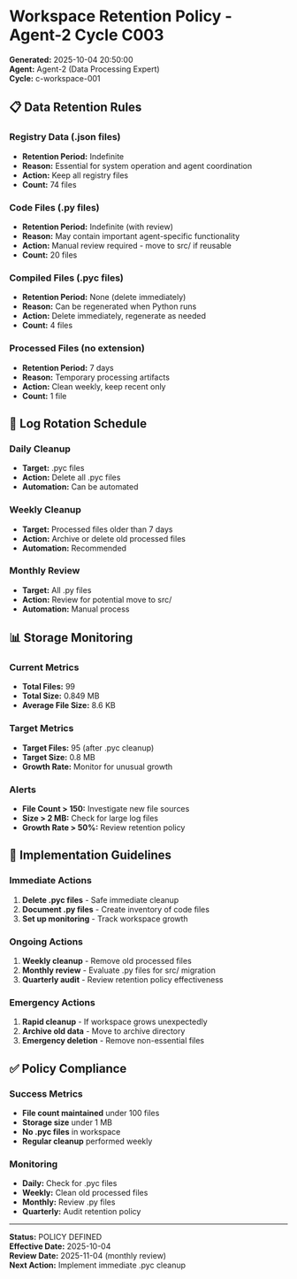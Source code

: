 # Workspace Retention Policy - Agent-2 Cycle C003

**Generated:** 2025-10-04 20:50:00  
**Agent:** Agent-2 (Data Processing Expert)  
**Cycle:** c-workspace-001  

## 📋 Data Retention Rules

### Registry Data (.json files)
- **Retention Period:** Indefinite
- **Reason:** Essential for system operation and agent coordination
- **Action:** Keep all registry files
- **Count:** 74 files

### Code Files (.py files)
- **Retention Period:** Indefinite (with review)
- **Reason:** May contain important agent-specific functionality
- **Action:** Manual review required - move to src/ if reusable
- **Count:** 20 files

### Compiled Files (.pyc files)
- **Retention Period:** None (delete immediately)
- **Reason:** Can be regenerated when Python runs
- **Action:** Delete immediately, regenerate as needed
- **Count:** 4 files

### Processed Files (no extension)
- **Retention Period:** 7 days
- **Reason:** Temporary processing artifacts
- **Action:** Clean weekly, keep recent only
- **Count:** 1 file

## 🔄 Log Rotation Schedule

### Daily Cleanup
- **Target:** .pyc files
- **Action:** Delete all .pyc files
- **Automation:** Can be automated

### Weekly Cleanup
- **Target:** Processed files older than 7 days
- **Action:** Archive or delete old processed files
- **Automation:** Recommended

### Monthly Review
- **Target:** All .py files
- **Action:** Review for potential move to src/
- **Automation:** Manual process

## 📊 Storage Monitoring

### Current Metrics
- **Total Files:** 99
- **Total Size:** 0.849 MB
- **Average File Size:** 8.6 KB

### Target Metrics
- **Target Files:** 95 (after .pyc cleanup)
- **Target Size:** 0.8 MB
- **Growth Rate:** Monitor for unusual growth

### Alerts
- **File Count > 150:** Investigate new file sources
- **Size > 2 MB:** Check for large log files
- **Growth Rate > 50%:** Review retention policy

## 🎯 Implementation Guidelines

### Immediate Actions
1. **Delete .pyc files** - Safe immediate cleanup
2. **Document .py files** - Create inventory of code files
3. **Set up monitoring** - Track workspace growth

### Ongoing Actions
1. **Weekly cleanup** - Remove old processed files
2. **Monthly review** - Evaluate .py files for src/ migration
3. **Quarterly audit** - Review retention policy effectiveness

### Emergency Actions
1. **Rapid cleanup** - If workspace grows unexpectedly
2. **Archive old data** - Move to archive directory
3. **Emergency deletion** - Remove non-essential files

## ✅ Policy Compliance

### Success Metrics
- **File count maintained** under 100 files
- **Storage size** under 1 MB
- **No .pyc files** in workspace
- **Regular cleanup** performed weekly

### Monitoring
- **Daily:** Check for .pyc files
- **Weekly:** Clean old processed files
- **Monthly:** Review .py files
- **Quarterly:** Audit retention policy

---

**Status:** POLICY DEFINED  
**Effective Date:** 2025-10-04  
**Review Date:** 2025-11-04 (monthly review)  
**Next Action:** Implement immediate .pyc cleanup

